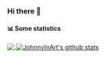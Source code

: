 ### Hi there 👋
 
 
#### 📊 Some statistics

<a href="https://github.com/Wadaboa/">
  <img align="center" src="https://github-readme-stats.vercel.app/api/top-langs/?username=JohnnyInArt&hide=html" />
</a>
<a href="https://github.com/Wadaboa/">
  <img align="center" src="https://github-readme-stats.vercel.app/api?username=JohnnyInArt&count_private=true&show_icons=true&line_height=33" alt="JohnnyInArt's github stats" />
</a>
